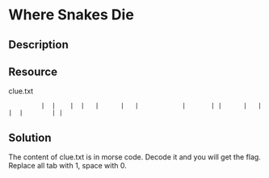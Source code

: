 # Where Snakes Die
## Description
## Resource
clue.txt
```
	 	 |	|  	 |	| 	|	   |   |			|   	| | 	 |   | 		 | 	|	 	 | |   
```
## Solution
The content of clue.txt is in morse code. Decode it and you will get the flag.  
Replace all tab with 1, space with 0.  